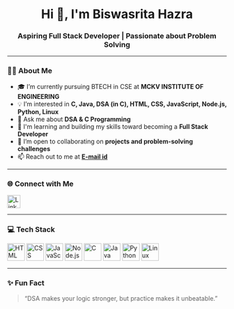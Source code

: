 
 <h1 align="center">Hi 👋, I'm Biswasrita Hazra</h1>
<h3 align="center">Aspiring Full Stack Developer | Passionate about Problem Solving</h3>

---

### 👩‍🎓 About Me

- 🎓 I’m currently pursuing BTECH in CSE at **MCKV INSTITUTE OF ENGINEERING**
- 💡 I’m interested in **C, Java, DSA (in C), HTML, CSS, JavaScript, Node.js, Python, Linux**
- 💬 Ask me about **DSA & C Programming**
- 🚀 I'm learning and building my skills toward becoming a **Full Stack Developer**
- 🤝 I’m open to collaborating on **projects and problem-solving challenges**
- 📫 Reach out to me at **[E-mail id](mailto:hazrabiswasrita@gmail.com)**

---

### 🌐 Connect with Me

<p align="left">
  <a href="https://www.linkedin.com/in/your-linkedin-id" target="_blank">
    <img src="https://cdn.jsdelivr.net/gh/devicons/devicon/icons/linkedin/linkedin-original.svg" alt="LinkedIn" height="30" />
  </a>
</p>

---

### 💻 Tech Stack

<p align="left">
  <img src="https://cdn.jsdelivr.net/gh/devicons/devicon/icons/html5/html5-original.svg" alt="HTML" width="40" height="40"/>
  <img src="https://cdn.jsdelivr.net/gh/devicons/devicon/icons/css3/css3-original.svg" alt="CSS" width="40" height="40"/>
  <img src="https://cdn.jsdelivr.net/gh/devicons/devicon/icons/javascript/javascript-original.svg" alt="JavaScript" width="40" height="40"/>
  <img src="https://cdn.jsdelivr.net/gh/devicons/devicon/icons/nodejs/nodejs-original.svg" alt="Node.js" width="40" height="40"/>
  <img src="https://cdn.jsdelivr.net/gh/devicons/devicon/icons/c/c-original.svg" alt="C" width="40" height="40"/>
  <img src="https://cdn.jsdelivr.net/gh/devicons/devicon/icons/java/java-original.svg" alt="Java" width="40" height="40"/>
  <img src="https://cdn.jsdelivr.net/gh/devicons/devicon/icons/python/python-original.svg" alt="Python" width="40" height="40"/>
  <img src="https://cdn.jsdelivr.net/gh/devicons/devicon/icons/linux/linux-original.svg" alt="Linux" width="40" height="40"/>
</p>

---

### ✨ Fun Fact

> “DSA makes your logic stronger, but practice makes it unbeatable.”
